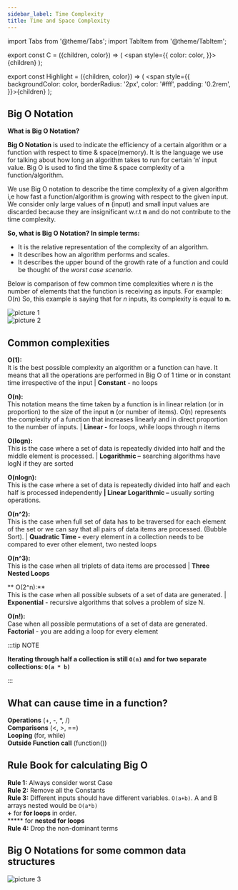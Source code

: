 ```yaml
---
sidebar_label: Time Complexity
title: Time and Space Complexity
---
```

import Tabs from '@theme/Tabs';
import TabItem from '@theme/TabItem';

export const C = ({children, color}) => ( <span style={{
      color: color,
    }}>{children}</span> );

export const Highlight = ({children, color}) => ( <span style={{
      backgroundColor: color,
      borderRadius: '2px',
      color: '#fff',
      padding: '0.2rem',
    }}>{children}</span> );


## Big O Notation

**<C color="#1877F2">What is Big O Notation?</C>**

**<C color="#60d394">Big O Notation</C>** is used to indicate the efficiency of a certain algorithm or a function
with respect to time & space(memory). It is the language we use for talking about
how long an algorithm takes to run for certain ‘n’ input value. Big O is used to find
the time & space complexity of a function/algorithm.

We use Big O notation to describe the time complexity of a given algorithm i,e how
fast a function/algorithm is growing with respect to the given input. We consider
only large values of **n** (input) and small input values are discarded because they are
insignificant w.r.t **n** and do not contribute to the time complexity.

**<C color="#892cdc">So, what is Big O Notation? In simple terms:</C>**

- It is the relative representation of the complexity of an algorithm.
- It describes how an algorithm performs and scales.
- It describes the upper bound of the growth rate of a function and could be
    thought of the _worst case scenario_.

Below is comparison of few common time complexities where _n_ is the number of
elements that the function is receiving as inputs.
For example: O(n) So, this example is saying that for _n_ inputs, its complexity is equal
to **n.**


![picture 1](https://i.imgur.com/NJOcPiL.png)  
![picture 2](https://i.imgur.com/9IqDM5b.png)  


## Common complexities
**O(1):**  
It is the best possible complexity an algorithm or a function can have. It means that
all the operations are performed in Big O of 1 time or in constant time irrespective of
the input | **Constant** - no loops

**O(n):**  
This notation means the time taken by a function is in linear relation (or in
proportion) to the size of the input **n** (or number of items). O(n) represents the
complexity of a function that increases linearly and in direct proportion to the
number of inputs. | **Linear -** for loops, while loops through n items

**O(logn):**  
This is the case where a set of data is repeatedly divided into half and the middle
element is processed. | **Logarithmic –** searching algorithms have logN if they are
sorted

**O(nlogn):**  
This is the case where a set of data is repeatedly divided into half and each half is
processed independently **| Linear Logarithmic –** usually sorting operations.

**O(n^2):**  
This is the case when full set of data has to be traversed for each element of the set
or we can say that all pairs of data items are processed. (Bubble Sort). | **Quadratic
Time -** every element in a collection needs to be compared to ever other element,
two nested loops

**O(n^3):**  
This is the case when all triplets of data items are processed | **Three Nested Loops**

** O(2^n):**   
This is the case when all possible subsets of a set of data are generated. |
**Exponential** - recursive algorithms that solves a problem of size N.

**O(n!):**  
Case when all possible permutations of a set of data are generated.
**Factorial** - you are adding a loop for every element

:::tip NOTE

**Iterating through half a collection is still `O(n)` and for two separate collections: `O(a * b)`**

:::


## What can cause time in a function?

**<C color="#5e60ce">Operations</C>** (+, -, *, /)  
**<C color="#5e60ce">Comparisons</C>** (<, >, ==)  
**<C color="#5e60ce">Looping</C>** (for, while)  
**<C color="#5e60ce">Outside Function call</C>** (function())  

## Rule Book for calculating Big O

**Rule 1:** Always consider worst Case  
**Rule 2:** Remove all the Constants  
**Rule 3:** Different inputs should have different variables. `O(a+b)`. A and B arrays
nested would be
`O(a*b)`  
**+** for **for loops** in order.  
***** for **nested for loops  
Rule 4:** Drop the non-dominant terms  

## Big O Notations for some common data structures

![picture 3](https://i.imgur.com/Hg8aIDF.png)  



